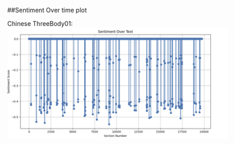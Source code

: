 ##Sentiment Over time plot

Chinese ThreeBody01:
![CHN01_](https://github.com/kli486/ThreeBodyProblem_Sentiment_Analysis/blob/main/Figures/Santi_01_Sentiment_Overtime.png)
